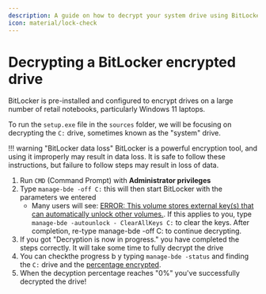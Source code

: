 ```yaml
---
description: A guide on how to decrypt your system drive using BitLocker
icon: material/lock-check
---
```


# Decrypting a BitLocker encrypted drive

BitLocker is pre-installed and configured to encrypt drives on a large number of retail notebooks, particularly Windows 11 laptops.

To run the `setup.exe` file in the `sources` folder, we will be focusing on decrypting the `C:` drive, sometimes known as the "system" drive.

!!! warning "BitLocker data loss"
    BitLocker is a powerful encryption tool, and using it improperly may result in data loss. It is safe to follow these instructions, but failure to follow steps may result in loss of data.

1. Run `CMD` (Command Prompt) with **Administrator privileges**
2. Type `manage-bde -off C:` this will then start BitLocker with the parameters we entered
    - Many users will see: [ERROR: This volume stores external key(s) that can automatically unlock other volumes.](../images/bitlocker-error-decrypting.jpg). If this applies to you, type `manage-bde -autounlock - ClearAllKeys C:` to clear the keys. After completion, re-type manage-bde -off C: to continue decrypting.
3. If you got "Decryption is now in progress." you have completed the steps correctly. It will take some time to fully decrypt the drive
4. You can checkthe progress b
y typing `manage-bde -status` and finding the `C:` drive and the [percentage encrypted](../assets/images/bitlocker-error-decrypting.jpg).
5. When the decyption percentage reaches "0%" you've successfully decrypted the drive!
